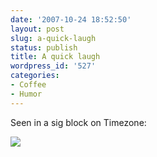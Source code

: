 ```yaml
---
date: '2007-10-24 18:52:50'
layout: post
slug: a-quick-laugh
status: publish
title: A quick laugh
wordpress_id: '527'
categories:
- Coffee
- Humor
---
```


Seen in a sig block on Timezone:


![](http://www.phfactor.net/wp-pics/coffeecustom-wpa.jpg)
